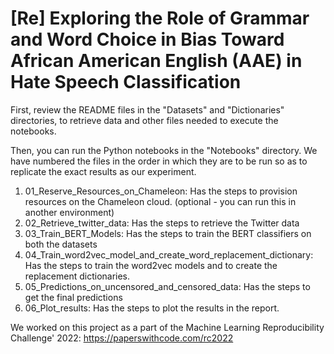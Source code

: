 
# [Re] Exploring the Role of Grammar and Word Choice in Bias Toward African American English (AAE) in Hate Speech Classification

First, review the README files in the "Datasets" and "Dictionaries" directories, to retrieve data and other files needed to execute the notebooks.

Then, you can run the Python notebooks in the "Notebooks" directory. We have numbered the files in the order in which they are to be run so as to replicate the exact results as our experiment.

 1. 01_Reserve_Resources_on_Chameleon: Has the steps to provision resources on the Chameleon cloud. (optional - you can run this in another environment)
 2. 02_Retrieve_twitter_data: Has the steps to retrieve the Twitter data
 3. 03_Train_BERT_Models: Has the steps to train the BERT classifiers on both the datasets
 4. 04_Train_word2vec_model_and_create_word_replacement_dictionary: Has the steps to train the word2vec models and to create the replacement dictionaries.
 5. 05_Predictions_on_uncensored_and_censored_data: Has the steps to get the final predictions
 6. 06_Plot_results: Has the steps to plot the results in the report.

We worked on this project as a part of the Machine Learning Reproducibility Challenge' 2022: https://paperswithcode.com/rc2022
